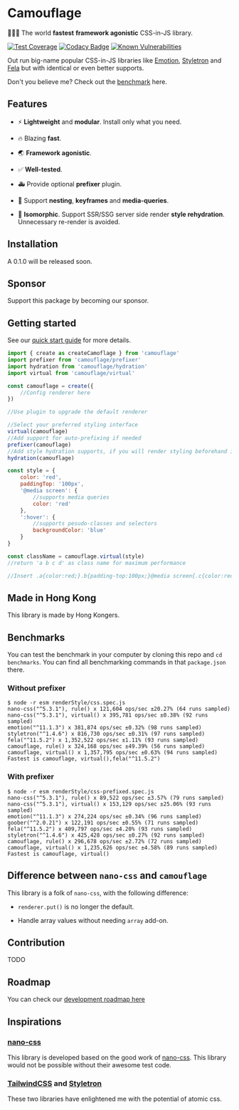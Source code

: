 # Camouflage

:rocket::rocket::rocket: The world **fastest** **framework agonistic** CSS-in-JS library.

[![Test Coverage](https://api.codeclimate.com/v1/badges/37576126acb783f17c77/test_coverage)](https://codeclimate.com/github/winston0410/camouflage/test_coverage) [![Codacy Badge](https://app.codacy.com/project/badge/Grade/30027259349b45ef8cdc73711f17859c)](https://www.codacy.com/gh/winston0410/camouflage/dashboard?utm_source=github.com&utm_medium=referral&utm_content=winston0410/camouflage&utm_campaign=Badge_Grade) [![Known Vulnerabilities](https://snyk.io/test/github/winston0410/camouflage/badge.svg?targetFile=package.json)](https://snyk.io/test/github/winston0410/camouflage?targetFile=package.json)

Out run big-name popular CSS-in-JS libraries like [Emotion](https://github.com/emotion-js/emotion), [Styletron](https://github.com/styletron/styletron) and [Fela](https://github.com/robinweser/fela) but with identical or even better supports.

Don't you believe me? Check out the [benchmark](https://github.com/winston0410/camouflage/#benchmarks) here.

## Features

- :zap: **Lightweight** and **modular**. Install only what you need.

- :fire: Blazing **fast**.

- :earth_asia: **Framework agonistic**.

- :white_check_mark: **Well-tested**.

- :ambulance: Provide optional **prefixer** plugin.

- :nail_care: Support **nesting**, **keyframes** and **media-queries**.

- :construction: **Isomorphic**. Support SSR/SSG server side render **style rehydration**. Unnecessary re-render is avoided.

## Installation

A 0.1.0 will be released soon.

## Sponsor

Support this package by becoming our sponsor.

## Getting started

See our [quick start guide](https://github.com/winston0410/camouflage/blob/master/docs/README.md) for more details.

```javascript
import { create as createCamoflage } from 'camouflage'
import prefixer from 'camouflage/prefixer'
import hydration from 'camouflage/hydration'
import virtual from 'camouflage/virtual'

const camouflage = create({
	//Config renderer here
})

//Use plugin to upgrade the default renderer

//Select your preferred styling interface
virtual(camouflage)
//Add support for auto-prefixing if needed
prefixer(camouflage)
//Add style hydration supports, if you will render styling beforehand in server
hydration(camouflage)

const style = {
	color: 'red',
	paddingTop: '100px',
	'@media screen': {
		//supports media queries
		color: 'red'
	},
	':hover': {
		//supports pesudo-classes and selectors
		backgroundColor: 'blue'
	}
}

const className = camouflage.virtual(style)
//return 'a b c d' as class name for maximum performance

//Insert .a{color:red;}.b{padding-top:100px;}@media screen{.c{color:red;}}.d:hover{background-color:blue;} as styling
```

## Made in Hong Kong

This library is made by Hong Kongers.

## Benchmarks

You can test the benchmark in your computer by cloning this repo and `cd benchmarks`. You can find all benchmarking commands in that `package.json` there.

### Without prefixer

```markdownify
$ node -r esm renderStyle/css.spec.js
nano-css("^5.3.1"), rule() x 121,604 ops/sec ±20.27% (64 runs sampled)
nano-css("^5.3.1"), virtual() x 395,781 ops/sec ±0.38% (92 runs sampled)
emotion("^11.1.3") x 381,874 ops/sec ±0.32% (98 runs sampled)
styletron("^1.4.6") x 816,730 ops/sec ±0.31% (97 runs sampled)
fela("^11.5.2") x 1,352,522 ops/sec ±1.11% (93 runs sampled)
camouflage, rule() x 324,168 ops/sec ±49.39% (56 runs sampled)
camouflage, virtual() x 1,357,795 ops/sec ±0.63% (94 runs sampled)
Fastest is camouflage, virtual(),fela("^11.5.2")
```

### With prefixer

```markdownify
$ node -r esm renderStyle/css-prefixed.spec.js
nano-css("^5.3.1"), rule() x 89,522 ops/sec ±3.57% (79 runs sampled)
nano-css("^5.3.1"), virtual() x 153,129 ops/sec ±25.06% (93 runs sampled)
emotion("^11.1.3") x 274,224 ops/sec ±0.34% (96 runs sampled)
goober("^2.0.21") x 122,191 ops/sec ±0.55% (71 runs sampled)
fela("^11.5.2") x 409,797 ops/sec ±4.20% (93 runs sampled)
styletron("^1.4.6") x 425,428 ops/sec ±0.27% (92 runs sampled)
camouflage, rule() x 296,678 ops/sec ±2.72% (72 runs sampled)
camouflage, virtual() x 1,235,626 ops/sec ±4.58% (89 runs sampled)
Fastest is camouflage, virtual()
```

## Difference between `nano-css` and `camouflage`

This library is a folk of `nano-css`, with the following difference:

- `renderer.put()` is no longer the default.

- Handle array values without needing `array` add-on.

## Contribution

TODO

## Roadmap

You can check our [development roadmap here](https://github.com/winston0410/camouflage/projects/1)

## Inspirations

### [nano-css](https://github.com/streamich/nano-css)

This library is developed based on the good work of [nano-css](https://github.com/streamich/nano-css). This library would not be possible without their awesome test code.

### [TailwindCSS](https://tailwindcss.com/) and [Styletron](https://www.styletron.org/)

These two libraries have enlightened me with the potential of atomic css.
